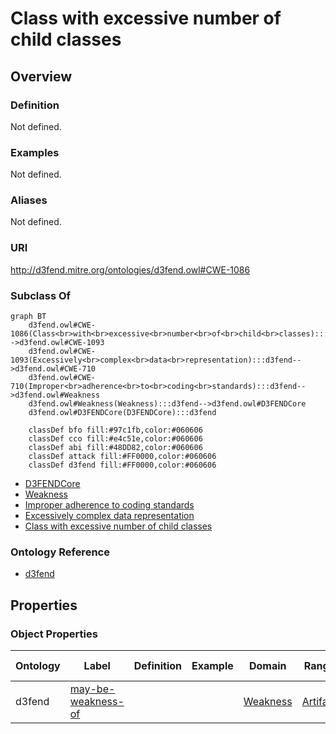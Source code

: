 # Class with excessive number of child classes

## Overview

### Definition
Not defined.

### Examples
Not defined.

### Aliases
Not defined.

### URI
http://d3fend.mitre.org/ontologies/d3fend.owl#CWE-1086

### Subclass Of
```mermaid
graph BT
    d3fend.owl#CWE-1086(Class<br>with<br>excessive<br>number<br>of<br>child<br>classes):::d3fend-->d3fend.owl#CWE-1093
    d3fend.owl#CWE-1093(Excessively<br>complex<br>data<br>representation):::d3fend-->d3fend.owl#CWE-710
    d3fend.owl#CWE-710(Improper<br>adherence<br>to<br>coding<br>standards):::d3fend-->d3fend.owl#Weakness
    d3fend.owl#Weakness(Weakness):::d3fend-->d3fend.owl#D3FENDCore
    d3fend.owl#D3FENDCore(D3FENDCore):::d3fend
    
    classDef bfo fill:#97c1fb,color:#060606
    classDef cco fill:#e4c51e,color:#060606
    classDef abi fill:#48DD82,color:#060606
    classDef attack fill:#FF0000,color:#060606
    classDef d3fend fill:#FF0000,color:#060606
```

- [D3FENDCore](/docs/ontology/reference/model/D3FENDCore/D3FENDCore.md)
- [Weakness](/docs/ontology/reference/model/D3FENDCore/Weakness/Weakness.md)
- [Improper adherence to coding standards](/docs/ontology/reference/model/D3FENDCore/Weakness/Improper%20adherence%20to%20coding%20standards/Improper%20adherence%20to%20coding%20standards.md)
- [Excessively complex data representation](/docs/ontology/reference/model/D3FENDCore/Weakness/Improper%20adherence%20to%20coding%20standards/Excessively%20complex%20data%20representation/Excessively%20complex%20data%20representation.md)
- [Class with excessive number of child classes](/docs/ontology/reference/model/D3FENDCore/Weakness/Improper%20adherence%20to%20coding%20standards/Excessively%20complex%20data%20representation/Class%20with%20excessive%20number%20of%20child%20classes/Class%20with%20excessive%20number%20of%20child%20classes.md)


### Ontology Reference
- [d3fend](http://d3fend.mitre.org/ontologies/d3fend.owl#)

## Properties
### Object Properties
| Ontology | Label | Definition | Example | Domain | Range | Inverse Of |
|----------|-------|------------|---------|--------|-------|------------|
| d3fend | [may-be-weakness-of](http://d3fend.mitre.org/ontologies/d3fend.owl#may-be-weakness-of) |  |  | [Weakness](/docs/ontology/reference/model/D3FENDCore/Weakness/Weakness.md) | [Artifact](/docs/ontology/reference/model/D3FENDCore/Artifact/Artifact.md) | [may-have-weakness](http://d3fend.mitre.org/ontologies/d3fend.owl#may-have-weakness) |

